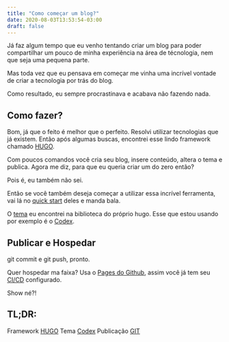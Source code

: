 ```yaml
---
title: "Como começar um blog?"
date: 2020-08-03T13:53:54-03:00
draft: false
---
```


Já faz algum tempo que eu venho tentando criar um blog para poder compartilhar um pouco de minha experiência na área de técnologia, nem que seja uma pequena parte. 

Mas toda vez que eu pensava em começar me vinha uma incrível vontade de criar a tecnologia por trás
do blog. 

Como resultado, eu sempre procrastinava e acabava não fazendo nada. 

## Como fazer?

Bom, já que o feito é melhor que o perfeito. Resolvi utilizar tecnologias que já existem.
Então após algumas buscas, encontrei esse lindo framework chamado [HUGO](https://gohugo.io).

Com poucos comandos você cria seu blog, insere conteúdo, altera o tema e publica. Agora me diz,
para que eu queria criar um do zero então?

Pois é, eu também não sei.

Então se você também deseja começar a utilizar essa incrível ferramenta, vai lá no [quick start](https://gohugo.io/getting-started/quick-start/) deles e manda bala. 

O [tema](https://themes.gohugo.io/) eu encontrei na biblioteca do próprio hugo. Esse que
estou usando por exemplo é o [Codex](https://themes.gohugo.io/hugo-theme-codex/).

## Publicar e Hospedar

git commit e git push, pronto.  

Quer hospedar ma faixa?
Usa o [Pages do Github](https://pages.github.com/), assim você já tem seu [CI/CD](https://pt.wikipedia.org/wiki/CI/CD) configurado. 

Show né?!

## TL;DR: 
Framework [HUGO](https://gohugo.io)
Tema [Codex](https://themes.gohugo.io/hugo-theme-codex/)
Publicação [GIT](github.com)

 
